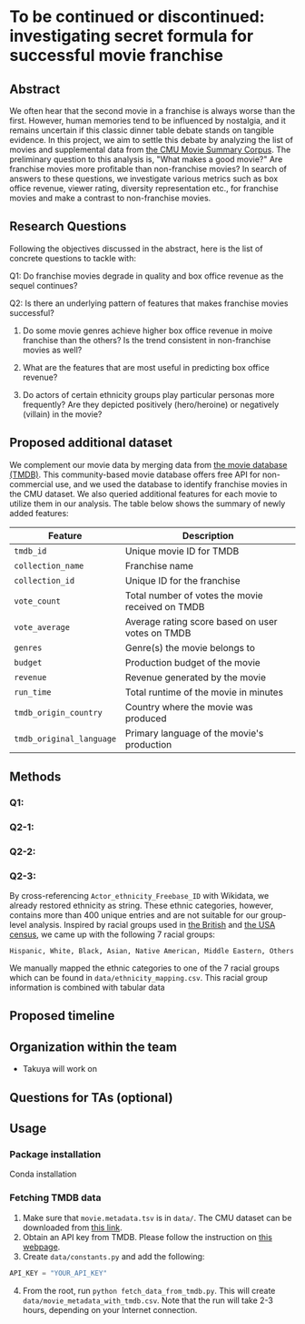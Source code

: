 # To be continued or discontinued: investigating secret formula for successful movie franchise

## Abstract

We often hear that the second movie in a franchise is always worse than the first. However, human memories tend to be influenced by nostalgia, and it remains uncertain if this classic dinner table debate stands on tangible evidence. In this project, we aim to settle this debate by analyzing the list of movies and supplemental data from [the CMU Movie Summary Corpus](https://www.cs.cmu.edu/~ark/personas/). The preliminary question to this analysis is, "What makes a good movie?" Are franchise movies more profitable than non-franchise movies? In search of answers to these questions, we investigate various metrics such as box office revenue, viewer rating, diversity representation etc., for franchise movies and make a contrast to non-franchise movies.

## Research Questions

Following the objectives discussed in the abstract, here is the list of concrete questions to tackle with:

Q1: Do franchise movies degrade in quality and box office revenue as the sequel continues?

Q2: Is there an underlying pattern of features that makes franchise movies successful?

1. Do some movie genres achieve higher box office revenue in moive franchise than the others? Is the trend consistent in non-franchise movies as well?

2. What are the features that are most useful in predicting box office revenue?

3. Do actors of certain ethnicity groups play particular personas more frequently? Are they depicted positively (hero/heroine) or negatively (villain) in the movie?
  
## Proposed additional dataset

We complement our movie data by merging data from [the movie database (TMDB)](https://www.themoviedb.org/). This community-based movie database offers free API for non-commercial use, and we used the database to identify franchise movies in the CMU dataset. We also queried additional features for each movie to utilize them in our analysis. The table below shows the summary of newly added features:

| **Feature**                | **Description**                                                   |
|--------------------------|---------------------------------------------------------------|
| `tmdb_id`                | Unique movie ID for TMDB     |
| `collection_name`        | Franchise name|
| `collection_id`          | Unique ID for the franchise|
| `vote_count`             | Total number of votes the movie received on TMDB               |
| `vote_average`           | Average rating score based on user votes on TMDB                |
| `genres`                 | Genre(s) the movie belongs to                             |
| `budget`                 | Production budget of the movie                            |
| `revenue`                | Revenue generated by the movie                            |
| `run_time`               | Total runtime of the movie in minutes                     |
| `tmdb_origin_country`    | Country where the movie was produced                      |
| `tmdb_original_language` | Primary language of the movie's production                |

## Methods
### Q1:

### Q2-1:

### Q2-2:

### Q2-3:

By cross-referencing `Actor_ethnicity_Freebase_ID` with Wikidata, we already restored ethnicity as string. These ethnic categories, however, contains more than 400 unique entries and are not suitable for our group-level analysis. Inspired by racial groups used in [the British](https://www.ethnicity-facts-figures.service.gov.uk/style-guide/ethnic-groups/) and [the USA census](https://www.census.gov/topics/population/race/about.html), we came up with the following 7 racial groups:

    Hispanic, White, Black, Asian, Native American, Middle Eastern, Others

We manually mapped the ethnic categories to one of the 7 racial groups which can be found in `data/ethnicity_mapping.csv`. This racial group information is combined with tabular data

## Proposed timeline

## Organization within the team
* Takuya will work on

## Questions for TAs (optional)

## Usage

### Package installation

Conda installation

### Fetching TMDB data

1. Make sure that `movie.metadata.tsv` is in `data/`. The CMU dataset can be downloaded from [this link](https://www.cs.cmu.edu/~ark/personas/data/MovieSummaries.tar.gz).
2. Obtain an API key from TMDB. Please follow the instruction on [this webpage](https://developer.themoviedb.org/docs/getting-started).
3. Create `data/constants.py` and add the following:

```python
API_KEY = "YOUR_API_KEY"
```

4. From the root, run `python fetch_data_from_tmdb.py`. This will create `data/movie_metadata_with_tmdb.csv`. Note that the run will take 2-3 hours, depending on your Internet connection.
